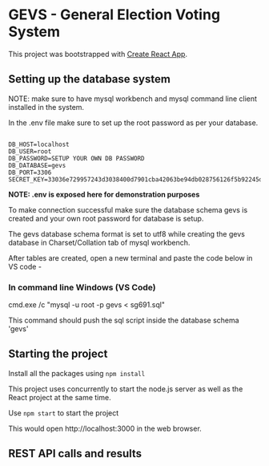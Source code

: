 # GEVS - General Election Voting System 

This project was bootstrapped with [Create React App](https://github.com/facebook/create-react-app).

## Setting up the database system 

NOTE: make sure to have mysql workbench and mysql command line client installed in the system.

In the .env file make sure to set up the root password as per your database.




```

DB_HOST=localhost
DB_USER=root
DB_PASSWORD=SETUP YOUR OWN DB PASSWORD
DB_DATABASE=gevs
DB_PORT=3306
SECRET_KEY=33036e729957243d3038400d7901cba42063be94db028756126f5b92245d52d0

```

<b> NOTE: .env is exposed here for demonstration purposes </b> 

To make connection successful make sure the database schema gevs is created and your own root password for database is setup.

The gevs database schema format is set to utf8 while creating the gevs database in Charset/Collation tab of mysql workbench.

After tables are created, open a new terminal and paste the code below in VS code -

### In command line Windows (VS Code) 

cmd.exe /c "mysql -u root -p gevs < sg691.sql"


This  command should push the sql script inside the database schema 'gevs'

## Starting the project 

Install all the packages using ``` npm install ```

This project uses concurrently to start the  node.js server as well as the React project at the same time.

Use `npm start` to start the project

This would open http://localhost:3000 in the web browser.


## REST API calls and results 
